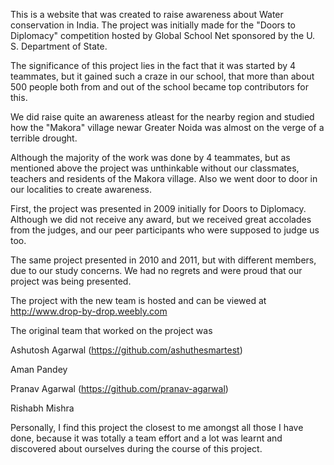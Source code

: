 This is a website that was created to raise awareness about Water conservation in India. The project was initially made for the "Doors to Diplomacy" competition hosted by Global School Net sponsored by the U. S. Department of State.

The significance of this project lies in the fact that it was started by 4 teammates, but it gained such a craze in our school, that more than about 500 people both from and out of the school became top contributors for this.

We did raise quite an awareness atleast for the nearby region and studied how the "Makora" village newar Greater Noida was almost on the verge of a terrible drought.

Although the majority of the work was done by 4 teammates, but as mentioned above the project was unthinkable without our classmates, teachers and residents of the Makora village. Also we went door to door in our localities to create awareness.

First, the project was presented in 2009 initially for Doors to Diplomacy. Although we did not receive any award, but we received great accolades from the judges, and our peer participants who were supposed to judge us too.

The same project presented in 2010 and 2011, but with different members, due to our study concerns. We had no regrets and were proud that our project was being presented. 

The project with the new team is hosted and can be viewed at http://www.drop-by-drop.weebly.com


The original team that worked on the project was

Ashutosh Agarwal (https://github.com/ashuthesmartest)

Aman Pandey

Pranav Agarwal (https://github.com/pranav-agarwal)

Rishabh Mishra

Personally, I find this project the closest to me amongst all those I have done, because it was totally a team effort and a lot was learnt and discovered about ourselves during the course of this project.
